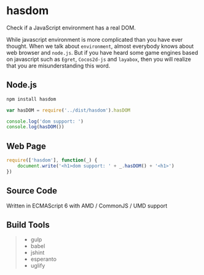 # hasdom
Check if a JavaScript environment has a real DOM.

While javascript environment is more complicated than you have ever thought.
When we talk about `environment`, almost everybody knows about web browser and `node.js`.
But if you have heard some game engines based on javascript such as `Egret`, `Cocos2d-js` and `layabox`,
then you will realize that you are misunderstanding this word.

## Node.js

```js
npm install hasdom
```

```js
var hasDOM = require('../dist/hasdom').hasDOM

console.log('dom support: ')
console.log(hasDOM())
```

## Web Page

```js
require(['hasdom'], function(_) {
	document.write('<h1>dom support: ' + _.hasDOM() + '<h1>')
})
```

## Source Code

Written in ECMAScript 6 with AMD / CommonJS / UMD support
 
## Build Tools

> * gulp
> * babel
> * jshint
> * esperanto
> * uglify
